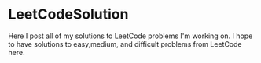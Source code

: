 # LeetCodeSolution
Here I post all of my solutions to LeetCode problems I'm working on.
I hope to have solutions to easy,medium, and difficult problems from LeetCode here. 
